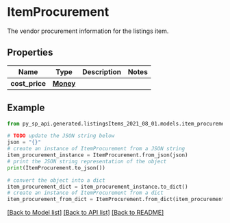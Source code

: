 # ItemProcurement

The vendor procurement information for the listings item.

## Properties

Name | Type | Description | Notes
------------ | ------------- | ------------- | -------------
**cost_price** | [**Money**](Money.md) |  | 

## Example

```python
from py_sp_api.generated.listingsItems_2021_08_01.models.item_procurement import ItemProcurement

# TODO update the JSON string below
json = "{}"
# create an instance of ItemProcurement from a JSON string
item_procurement_instance = ItemProcurement.from_json(json)
# print the JSON string representation of the object
print(ItemProcurement.to_json())

# convert the object into a dict
item_procurement_dict = item_procurement_instance.to_dict()
# create an instance of ItemProcurement from a dict
item_procurement_from_dict = ItemProcurement.from_dict(item_procurement_dict)
```
[[Back to Model list]](../README.md#documentation-for-models) [[Back to API list]](../README.md#documentation-for-api-endpoints) [[Back to README]](../README.md)


